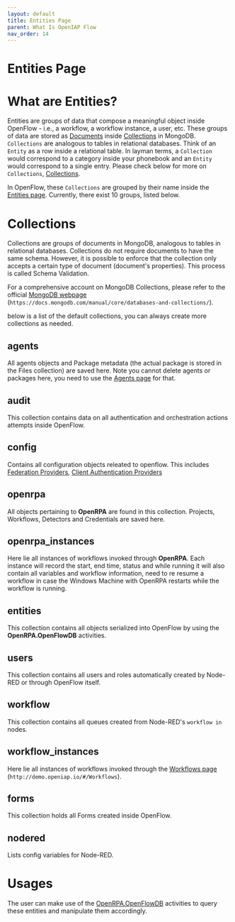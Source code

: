 ```yaml
---
layout: default
title: Entities Page
parent: What Is OpenIAP Flow
nav_order: 14
---
```

# Entities Page

What are Entities?
==================
Entities are groups of data that compose a meaningful object inside OpenFlow - i.e., a workflow, a workflow instance, a user, etc. These groups of data are stored as [Documents](https://docs.mongodb.com/manual/core/document/) inside [Collections](https://docs.mongodb.com/manual/core/databases-and-collections/#collections) in MongoDB. `Collections` are analogous to tables in relational databases. Think of an `Entity` as a row inside a relational table. In layman terms, a `Collection` would correspond to a category inside your phonebook and an `Entity` would correspond to a single entry. Please check below for more on `Collections`, [Collections](#collections).

In OpenFlow, these `Collections` are grouped by their name inside the [Entities page](https://app.openiap.io/#/Entities/entities). Currently, there exist 10 groups, listed below.

Collections
===========
Collections are groups of documents in MongoDB, analogous to tables in relational databases. Collections do not require documents to have the same schema. However, it is possible to enforce that the collection only accepts a certain type of document (document's properties). This process is called Schema Validation.

For a comprehensive account on MongoDB Collections, please refer to the official [MongoDB webpage](https://docs.mongodb.com/manual/core/databases-and-collections/) (`https://docs.mongodb.com/manual/core/databases-and-collections/`).

below is a list of the default collections, you can always create more collections as needed.

agents
------
All agents objects and Package metadata (the actual package is stored in the Files collection) are saved here.
Note you cannot delete agents or packages here, you need to use the [Agents page](AgentsPage) for that.

audit
-----
This collection contains data on all authentication and orchestration actions attempts inside OpenFlow.

config
------
Contains all configuration objects releated to openflow.
This includes [Federation Providers](FederationProviders), [Client Authentication Providers](ClientAuthPage)

openrpa
-------
All objects pertaining to **OpenRPA** are found in this collection. Projects, Workflows, Detectors and Credentials are saved here.

openrpa_instances
-----------------
Here lie all instances of workflows invoked through **OpenRPA**. Each instance will record the start, end time, status and while running it will also contain all variables and workflow information, need to re resume a workflow in case the Windows Machine with OpenRPA restarts while the workflow is running.

entities
--------
This collection contains all objects serialized into OpenFlow by using the **OpenRPA.OpenFlowDB** activities.



users
-----
This collection contains all users and roles automatically created by Node-RED or through OpenFlow itself.

workflow
--------
This collection contains all queues created from Node-RED's `workflow in` nodes.

workflow_instances
------------------
Here lie all instances of workflows invoked through the [Workflows page](http://demo.openiap.io/#/Workflows) (`http://demo.openiap.io/#/Workflows`).

forms
-----
This collection holds all Forms created inside OpenFlow.

nodered
-------
Lists config variables for Node-RED.


Usages
======
The user can make use of the [OpenRPA.OpenFlowDB](#openrpa-openflowdb) activities to query these entities and manipulate them accordingly.

